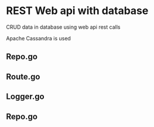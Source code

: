 # REST Web api with database

CRUD data in database using web api rest calls

Apache Cassandra is used

## Repo.go

## Route.go

## Logger.go

## Repo.go
